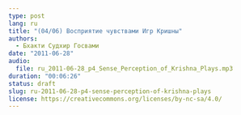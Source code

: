 ```yaml
---
type: post
lang: ru
title: "(04/06) Восприятие чувствами Игр Кришны"
authors:
  - Бхакти Судхир Госвами
date: "2011-06-28"
audio:
  file: ru_2011-06-28_p4_Sense_Perception_of_Krishna_Plays.mp3
duration: "00:06:26"
status: draft
slug: ru-2011-06-28-p4-sense-perception-of-krishna-plays
license: https://creativecommons.org/licenses/by-nc-sa/4.0/
---
```


